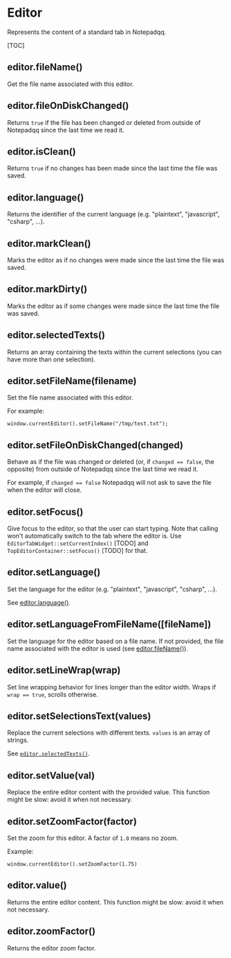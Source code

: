 # Editor

Represents the content of a standard tab in Notepadqq.

[TOC]

## editor.fileName()

Get the file name associated with this editor.

## editor.fileOnDiskChanged()

Returns `true` if the file has been changed or deleted from outside of
Notepadqq since the last time we read it.

## editor.isClean()

Returns `true` if no changes has been made since the last time the file was
saved.

## editor.language()

Returns the identifier of the current language (e.g. "plaintext", "javascript",
"csharp", ...).

## editor.markClean()

Marks the editor as if no changes were made since the last time the file was
saved.

## editor.markDirty()

Marks the editor as if some changes were made since the last time the file was
saved.

## editor.selectedTexts()

Returns an array containing the texts within the current selections (you can
have more than one selection).

## editor.setFileName(filename)

Set the file name associated with this editor.

For example:

    window.currentEditor().setFileName("/tmp/test.txt");

## editor.setFileOnDiskChanged(changed)

Behave as if the file was changed or deleted (or, if `changed == false`, the
opposite) from outside of Notepadqq since the last time we read it.

For example, if `changed == false` Notepadqq will not ask to save the file
when the editor will close.

## editor.setFocus()

Give focus to the editor, so that the user can start
typing. Note that calling won't automatically switch to
the tab where the editor is. Use `EditorTabWidget::setCurrentIndex()` [TODO]
and `TopEditorContainer::setFocus()` [TODO] for that.

## editor.setLanguage()

Set the language for the editor (e.g. "plaintext", "javascript", "csharp", ...).

See [editor.language()](#editorlanguage).

## editor.setLanguageFromFileName([fileName])

Set the language for the editor based on a file name. If not provided, the
file name associated with the editor is used (see [editor.fileName()](#editorfilename)).

## editor.setLineWrap(wrap)

Set line wrapping behavior for lines longer than the editor width.
Wraps if `wrap == true`, scrolls otherwise.

## editor.setSelectionsText(values)

Replace the current selections with different texts. `values` is an array of
strings.

See [`editor.selectedTexts()`](#editorselectedtexts).

## editor.setValue(val)

Replace the entire editor content with the provided value. This function might
be slow: avoid it when not necessary.

## editor.setZoomFactor(factor)

Set the zoom for this editor. A factor of `1.0` means no zoom.

Example:

    window.currentEditor().setZoomFactor(1.75)

## editor.value()

Returns the entire editor content. This function might be slow: avoid it when not
necessary.

## editor.zoomFactor()

Returns the editor zoom factor.